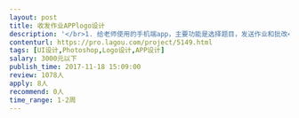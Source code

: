 ```yaml
---                
layout: post       
title: 收发作业APPlogo设计           
description: '</br>1. 给老师使用的手机端app，主要功能是选择题目，发送作业和批改</br>2. 根据甲方提供的app介绍和应用名，设计应用图标</br>3. 配合商标注册的修改要求</br>4. 输出logo尺寸满足安卓和iOS主流手机需求</br>'     
contenturl: https://pro.lagou.com/project/5149.html      
tags: [UI设计,Photoshop,Logo设计,APP设计]            
salary: 3000元以下          
publish_time: 2017-11-18 15:09:00         
review: 1078人                   
apply: 8人                   
recommend: 0人                   
time_range: 1-2周              
---                 
```

